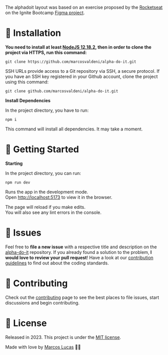 

The alphadoit layout was based on an exercise proposed by the [Rocketseat](https://www.rocketseat.com.br/) on the Ignite Bootcamp [Figma project](https://www.figma.com/file/0n0zDN7zbzhRbaEO74Xesx/ToDo-List/duplicate).
# :construction_worker: Installation

**You need to install at least [NodeJS 12.18.2](https://nodejs.org/), then in order to clone the project via HTTPS, run this command:**

```git clone https://github.com/marcosvaldeni/alpha-do-it.git```

SSH URLs provide access to a Git repository via SSH, a secure protocol. If you have an SSH key registered in your Github account, clone the project using this command:

```git clone github.com/marcosvaldeni/alpha-do-it.git```

**Install Dependencies**

In the project directory, you have to run:

`npm i`

This command will install all dependencies. It may take a moment.

# :runner: Getting Started

**Starting**

In the project directory, you can run:

`npm run dev`

Runs the app in the development mode.\
Open [http://localhost:5173](http://localhost:5173) to view it in the browser.

The page will reload if you make edits.\
You will also see any lint errors in the console.

# :bug: Issues

Feel free to **file a new issue** with a respective title and description on the [alpha-do-it](https://github.com/marcosvaldeni/alpha-do-it/issues) repository. If you already found a solution to the problem, **I would love to review your pull request**! Have a look at our [contribution guidelines](https://github.com/marcosvaldeni/alpha-do-it/blob/master/CONTRIBUTING.md) to find out about the coding standards.

# :tada: Contributing

Check out the [contributing](https://github.com/marcosvaldeni/alpha-do-it/blob/master/CONTRIBUTING.md) page to see the best places to file issues, start discussions and begin contributing.

# :closed_book: License

Released in 2023.
This project is under the [MIT license](https://github.com/marcosvaldeni/alpha-do-it/blob/master/LICENSE).

Made with love by [Marcos Lucas](https://github.com/marcosvaldeni) 💚🚀
